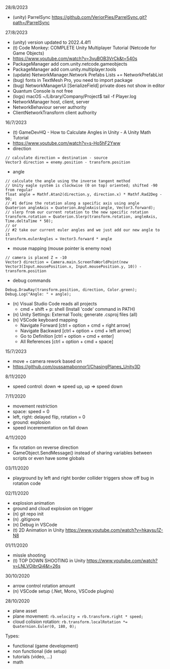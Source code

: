 28/8/2023
- (unity) ParrelSync https://github.com/VeriorPies/ParrelSync.git?path=/ParrelSync

27/8/2023
- (unity) version updated to 2022.4.4f1
- (t) Code Monkey: COMPLETE Unity Multiplayer Tutorial (Netcode for Game Objects)
- https://www.youtube.com/watch?v=3yuBOB3VrCk&t=540s
- PackageManager add com.unity.netcode.gameobjects
- PackageManager add com.unity.multiplayer.tools
- (update) NetworkManager.Network Prefabs Lists += NetworkPrefabList
- (bug) fonts in TextMesh Pro, you need to import package
- (bug) NetworkManagerUi [SerializeField] private does not show in editor
- Quantum Console is not free
- (logs) macOS ~/Library/Company/Project$ tail -f Player.log
- NetworkManager host, client, server
- NetworkBehaviour server authority
- ClientNetworkTransform client authority

16/7/2023
- (t) GameDevHQ - How to Calculate Angles in Unity - A Unity Math Tutorial
- https://www.youtube.com/watch?v=s-Ho5hF2Yww
- direction
```
// calculate direction = destination - source
Vector3 direction = enemy.position - transform.position
```
- angle
``` 
// calculate the angle using the inverse tangent method
// Unity eagle system is clockwise (0 on top) oriented; shifted -90 from regular
float angle = Mathf.Atan2(direction.y, direction.x) * Mathf.Rad2Deg - 90;
// #1 define the rotation along a specific axis using angle
Quaterion angleAxis = Quaterion.AngleAxis(angle, Vector3.forward);
// slerp from our current rotation to the new specific rotation
transform.rotation = Quaterion.Slerp(transform.rotation, angleAxis, Time.deltaTime * 50);
// or
// #2 take our current euler angles and we just add our new angle to it
transform.eulerAngles = Vector3.forward * angle
```
- mouse mapping (mouse pointer is enemy now)
```
// camera is placed Z = -10
Vector3 direction = Camera.main.ScreenToWorldPoint(new Vector3(Input.mousePosition.x, Input.mousePosition.y, 10)) - transform.position
```
- debug commands
```
Debug.DrawRay(transform.position, direction, Color.green);
Debug.Log("Angle: " + angle);
```
- (n) Visual Studio Code reads all projects
    - cmd + shift + p: shell (Install 'code' command in PATH)
- (n) Unity Settings: External Tools; generate .csproj files (all)
- (n) VSCode keyboard mapping
  - Navigate Forward [ctrl + option + cmd + right arrow]
  - Navigate Backward [ctrl + option + cmd + left arrow]
  - Go to Definition [ctrl + option + cmd + enter]
  - All References [ctrl + option + cmd + space]

15/7/2023
- move + camera rework based on
- https://github.com/oussamabonnor1/ChasingPlanes_Unity3D

8/11/2020
- speed control: down => speed up, up => speed down

7/11/2020
- movement restriction
- space: speed = 0
- left, right: delayed flip, rotation = 0
- ground: explosion
- speed incerementation on fall down

4/11/2020
- fix rotation on reverse direction
- GameObject.SendMessage() instead of sharing  variables between scripts or even have some globals

03/11/2020
- playground by left and right border collider triggers show off bug in rotation code

02/11/2020
- explosion animation
- ground and cloud explosion on trigger
- (n) git repo init
- (n) .gitignore
- (n) Debug in VSCode
- (t) 2D Animation in Unity https://www.youtube.com/watch?v=hkaysu1Z-N8

01/11/2020
- missle shooting
- (t) TOP DOWN SHOOTING in Unity https://www.youtube.com/watch?v=LNLVOjbrQj4&t=26s

30/10/2020
- arrow control rotation amount
- (n) VSCode setup (.Net, Mono, VSCode plugins)

28/10/2020
- plane asset
- plane movement: `rb.velocity = rb.transform.right * speed;`
- cloud colision rotation: `rb.transform.localRotation *= Quaternion.Euler(0, 180, 0);`

Types:
- functional (game development)
- non functional (ide setup)
- tutorials (video, ...)
- math